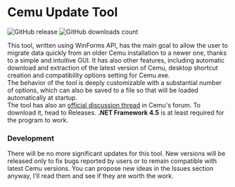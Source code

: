 # Cemu Update Tool
![GitHub release](https://img.shields.io/github/release/Fs00/CemuUpdateTool)
![GitHub downloads count](https://img.shields.io/github/downloads/Fs00/CemuUpdateTool/total)

This tool, written using WinForms API, has the main goal to allow the user to migrate data quickly from an older Cemu installation to a newer one, thanks to a simple and intuitive GUI. It has also other features, including automatic download and extraction of the latest version of Cemu, desktop shortcut creation and compatibility options setting for Cemu.exe.  
The behavior of the tool is deeply customizable with a substantial number of options, which can also be saved to a file so that will be loaded automatically at startup.  
The tool has also an [official discussion thread](http://forum.cemu.info/showthread.php/684) in Cemu's forum.
To download it, head to Releases. **.NET Framework 4.5** is at least required for the program to work.

### Development
There will be no more significant updates for this tool. New versions will be released only to fix bugs reported by users or to remain compatible with latest Cemu versions. You can propose new ideas in the Issues section anyway, I'll read them and see if they are worth the work.
